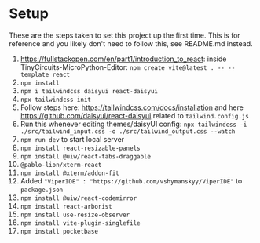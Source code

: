 # Setup
These are the steps taken to set this project up the first time. This is for reference and you likely don't need to follow this, see README.md instead.

1. https://fullstackopen.com/en/part1/introduction_to_react: inside TinyCircuits-MicroPython-Editor: `npm create vite@latest . -- --template react`
2. `npm install`
3. `npm i tailwindcss daisyui react-daisyui`
4. `npx tailwindcss init`
5. Follow steps here: https://tailwindcss.com/docs/installation and here https://github.com/daisyui/react-daisyui related to `tailwind.config.js`
6. Run this whenever editing themes/daisyUI config: `npx tailwindcss -i ./src/tailwind_input.css -o ./src/tailwind_output.css --watch`
7. `npm run dev` to start local server
8. `npm install react-resizable-panels`
10. `npm install @uiw/react-tabs-draggable`
11. `@pablo-lion/xterm-react`
12. `npm install @xterm/addon-fit`
13. Added `"ViperIDE" : "https://github.com/vshymanskyy/ViperIDE"` to `package.json`
14. `npm install @uiw/react-codemirror`
15. `npm install react-arborist`
16. `npm install use-resize-observer`
17. `npm install vite-plugin-singlefile`
18. `npm install pocketbase`